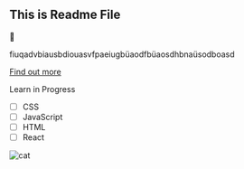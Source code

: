 ## This is Readme File

🚀

fiuqadvbiausbdiouasvfpaeiugbüaodfbüaosdhbnaüsodboasd

[Find out more](https://google.com)

Learn in Progress

- [ ] CSS
- [ ] JavaScript
- [ ] HTML
- [ ] React

![cat](https://worldofprintables.com/wp-content/uploads/2023/07/Cute-Cat-Background.jpg)

